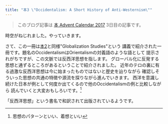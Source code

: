 ```yaml
---
title: "本3 \"Occidentalism: A Short History of Anti-Westernism\""
---
```


> このブログ記事は
> [本 Advent Calendar 2017](https://adventar.org/calendars/2433)
> 3日目の記事です。

時空がねじれました。やっていきます。

さて、この一冊は[本2](2017-12-02-book02.html)と同様"Globalization Studies"という
講義で紹介された一冊です。題名のOccidentalismはOrientalismの対義語のような語として
提示されがちですが、この文脈では反西洋思想を指します。
グローバル化に反発する思想と通ずるところがあるということで紹介されました。
近年のテロの裏に有る過激な反西洋思想は今に始まったものではないと歴史を辿りながら
確認しそういった思想の共通の特徴や源流を探りながら進んでいきます。
西洋を意識し続けた日本が例として何度か出てくるので他のOccidentalismの例と比較しながら
読んでいくと大変おもしろいです。[^1]

「反西洋思想」という書名で和訳されて出版されているようです。

[^1]: 思想のパターンといい、着想といい

